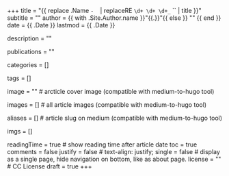 +++
title = "{{ replace .Name `-` ` ` | replaceRE `\d+ \d+ \d+_` `` | title }}"
subtitle = ""
author = {{ with .Site.Author.name }}"{{.}}"{{ else }} "" {{ end }}
date = {{ .Date }}
lastmod = {{ .Date }}

description = ""

publications = "" 

categories = []

tags = []

image = "" # arcticle cover image (compatible with medium-to-hugo tool)

images = [] # all article images (compatible with medium-to-hugo tool)

aliases = [] # article slug on medium (compatible with medium-to-hugo tool)

imgs = []

readingTime = true  # show reading time after article date
toc = true
comments = false
justify = false  # text-align: justify;
single = false  # display as a single page, hide navigation on bottom, like as about page.
license = ""  # CC License
draft = true
+++

